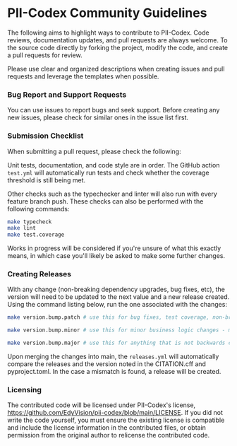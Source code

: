 # PII-Codex Community Guidelines
The following aims to highlight ways to contribute to PII-Codex. Code reviews, documentation updates, and pull requests are always welcome. To the source code directly by forking the project, modify the code, and create a pull requests for review. 

Please use clear and organized descriptions when creating issues and pull requests and leverage the templates when possible.

### Bug Report and Support Requests
You can use issues to report bugs and seek support. Before creating any new issues, please check for similar ones in the issue list first.

### Submission Checklist
When submitting a pull request, please check the following:

Unit tests, documentation, and code style are in order. The GitHub action `test.yml` will automatically run tests and check whether the coverage threshold is still being met. 

Other checks such as the typechecker and linter will also run with every feature branch push. These checks can also be performed with the following commands:

```bash
make typecheck
make lint
make test.coverage
```

Works in progress will be considered if you're unsure of what this exactly means, in which case you'll likely be asked to make some further changes.

### Creating Releases
With any change (non-breaking dependency upgrades, bug fixes, etc), the version will need to be updated to the next value and a new release created. Using the command listing below, run the one associated with the changes:

```bash
make version.bump.patch # use this for bug fixes, test coverage, non-breaking dependency upgrades

make version.bump.minor # use this for minor business logic changes - must be non-breaking

make version.bump.major # use this for anything that is not backwards compatible
```

Upon merging the changes into main, the `releases.yml` will automatically compare the releases and the version noted in the CITATION.cff and pyproject.toml. In the case a mismatch is found, a release will be created.

### Licensing
The contributed code will be licensed under PII-Codex's license, https://github.com/EdyVision/pii-codex/blob/main/LICENSE. If you did not write the code yourself, you must ensure the existing license is compatible and include the license information in the contributed files, or obtain permission from the original author to relicense the contributed code.